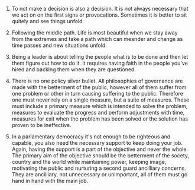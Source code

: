 1. To not make a decision is also a decision. It is not always necessary that we act on on the first signs or provocations. Sometimes it is better to sit quitely and see things unfold.

2. Following the middle path. Life is most beautiful when we stay away from the extremes and take a path which can meander and change as time passes and new situations unfold.

3. Being a leader is about telling the people what is to be done and then let them figure out how to do it. It requires having faith in the people you've hired and backing them when they are questioned.

4. There is no one policy silver bullet. All philosophies of governance are made with the betterment of the public, however all of them suffer from one problem or other in turn causing suffering to the public. Therefore one must never rely on a single measure, but a suite of measures. These must include a primary measure which is intended to solve the problem, measures to evaluate the progress and perform adjustments with time, measures for exit when the problem has been solved or the solution has proven to be ineffective.

5. In a parlamentary democracy it's not enough to be righteous and capable, you also need the necessary support to keep doing your job. Again, having the support is a part of the objective and never the whole. The primary aim of the objective should be the betterment of the socety, country and the world while maintaining power, keeping image, motivating the public and nurturing a second guard ancilliary concerns. They are ancilliary, not unnecessary or unimportant, all of them must go hand in hand with the main job. 